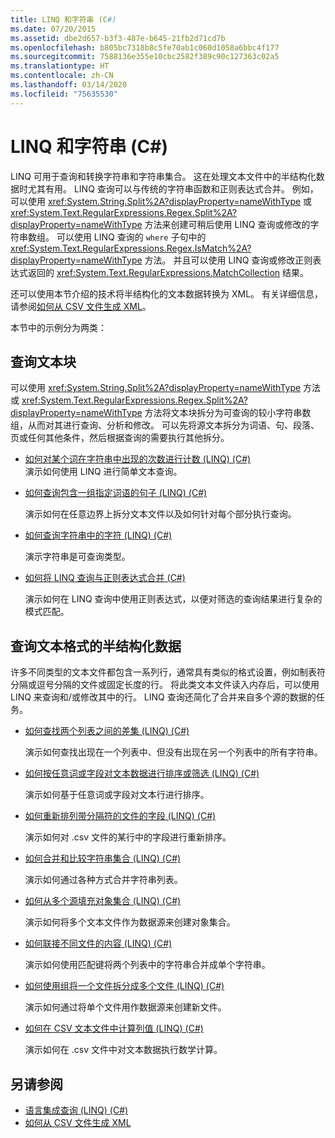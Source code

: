 ```yaml
---
title: LINQ 和字符串 (C#)
ms.date: 07/20/2015
ms.assetid: dbe2d657-b3f3-487e-b645-21fb2d71cd7b
ms.openlocfilehash: b805bc7318b8c5fe70ab1c060d1058a6bbc4f177
ms.sourcegitcommit: 7588136e355e10cbc2582f389c90c127363c02a5
ms.translationtype: HT
ms.contentlocale: zh-CN
ms.lasthandoff: 03/14/2020
ms.locfileid: "75635530"
---
```

# <a name="linq-and-strings-c"></a>LINQ 和字符串 (C#)

LINQ 可用于查询和转换字符串和字符串集合。 这在处理文本文件中的半结构化数据时尤其有用。 LINQ 查询可以与传统的字符串函数和正则表达式合并。 例如，可以使用 <xref:System.String.Split%2A?displayProperty=nameWithType> 或 <xref:System.Text.RegularExpressions.Regex.Split%2A?displayProperty=nameWithType> 方法来创建可稍后使用 LINQ 查询或修改的字符串数组。 可以使用 LINQ 查询的 `where` 子句中的 <xref:System.Text.RegularExpressions.Regex.IsMatch%2A?displayProperty=nameWithType> 方法。 并且可以使用 LINQ 查询或修改正则表达式返回的 <xref:System.Text.RegularExpressions.MatchCollection> 结果。

还可以使用本节介绍的技术将半结构化的文本数据转换为 XML。 有关详细信息，请参阅[如何从 CSV 文件生成 XML](how-to-generate-xml-from-csv-files.md)。

本节中的示例分为两类：

## <a name="querying-a-block-of-text"></a>查询文本块

可以使用 <xref:System.String.Split%2A?displayProperty=nameWithType> 方法或 <xref:System.Text.RegularExpressions.Regex.Split%2A?displayProperty=nameWithType> 方法将文本块拆分为可查询的较小字符串数组，从而对其进行查询、分析和修改。 可以先将源文本拆分为词语、句、段落、页或任何其他条件，然后根据查询的需要执行其他拆分。

- [如何对某个词在字符串中出现的次数进行计数 (LINQ) (C#)](how-to-count-occurrences-of-a-word-in-a-string-linq.md)  
  演示如何使用 LINQ 进行简单文本查询。

- [如何查询包含一组指定词语的句子 (LINQ) (C#)](how-to-query-for-sentences-that-contain-a-specified-set-of-words-linq.md)

  演示如何在任意边界上拆分文本文件以及如何针对每个部分执行查询。

- [如何查询字符串中的字符 (LINQ) (C#)](how-to-query-for-characters-in-a-string-linq.md)

  演示字符串是可查询类型。

- [如何将 LINQ 查询与正则表达式合并 (C#)](how-to-combine-linq-queries-with-regular-expressions.md)

  演示如何在 LINQ 查询中使用正则表达式，以便对筛选的查询结果进行复杂的模式匹配。

## <a name="querying-semi-structured-data-in-text-format"></a>查询文本格式的半结构化数据

许多不同类型的文本文件都包含一系列行，通常具有类似的格式设置，例如制表符分隔或逗号分隔的文件或固定长度的行。 将此类文本文件读入内存后，可以使用 LINQ 来查询和/或修改其中的行。 LINQ 查询还简化了合并来自多个源的数据的任务。

- [如何查找两个列表之间的差集 (LINQ) (C#)](how-to-find-the-set-difference-between-two-lists-linq.md)

  演示如何查找出现在一个列表中、但没有出现在另一个列表中的所有字符串。

- [如何按任意词或字段对文本数据进行排序或筛选 (LINQ) (C#)](how-to-sort-or-filter-text-data-by-any-word-or-field-linq.md)

  演示如何基于任意词或字段对文本行进行排序。

- [如何重新排列带分隔符的文件的字段 (LINQ) (C#)](how-to-reorder-the-fields-of-a-delimited-file-linq.md)

  演示如何对 .csv 文件的某行中的字段进行重新排序。

- [如何合并和比较字符串集合 (LINQ) (C#)](how-to-combine-and-compare-string-collections-linq.md)

  演示如何通过各种方式合并字符串列表。

- [如何从多个源填充对象集合 (LINQ) (C#)](how-to-populate-object-collections-from-multiple-sources-linq.md)

  演示如何将多个文本文件作为数据源来创建对象集合。

- [如何联接不同文件的内容 (LINQ) (C#)](how-to-join-content-from-dissimilar-files-linq.md)
  
  演示如何使用匹配键将两个列表中的字符串合并成单个字符串。

- [如何使用组将一个文件拆分成多个文件 (LINQ) (C#)](how-to-split-a-file-into-many-files-by-using-groups-linq.md)
  
  演示如何通过将单个文件用作数据源来创建新文件。

- [如何在 CSV 文本文件中计算列值 (LINQ) (C#)](how-to-compute-column-values-in-a-csv-text-file-linq.md)
  
  演示如何在 .csv 文件中对文本数据执行数学计算。

## <a name="see-also"></a>另请参阅

- [语言集成查询 (LINQ) (C#)](index.md)
- [如何从 CSV 文件生成 XML](how-to-generate-xml-from-csv-files.md)
